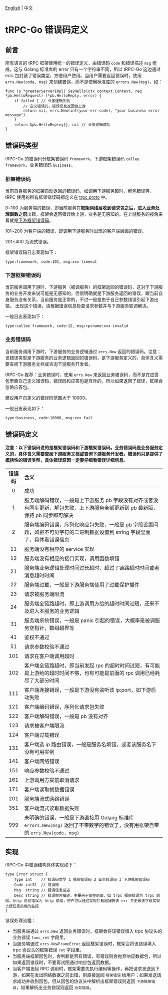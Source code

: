[English](README.md) | 中文

# tRPC-Go 错误码定义


## 前言

所有语言的 tRPC 框架使用统一的错误定义，由错误码 `code` 和错误描述 `msg` 组成，这与 Golang 标准库的 error 只有一个字符串不同，所以 tRPC-Go 这边通过 errs 包封装了错误类型，方便用户使用。当用户需要返回错误时，使用 `errs.New(code, msg)` 来创建错误，而不是使用标准库的 `errors.New(msg)`，如：

```golang
func (s *greeterServerImpl) SayHello(ctx context.Context, req *pb.HelloRequest) (*pb.HelloReply, error) {
    if failed { // 业务逻辑失败
        // 定义错误码，错误信息返回给上游
        return nil, errs.New(int(your-err-code), "your business error message")
    }
    return &pb.HelloRepley{}, nil // 业务逻辑成功
}
```

## 错误码类型

tRPC-Go 的错误码分框架错误码 `framework`，下游框架错误码 `callee framework`，业务错误码 `business`。

### 框架错误码

当前自身服务的框架自动返回的错误码，如调用下游服务超时，解包错误等，tRPC 使用的所有框架错误码都定义在 [trpc.proto](https://github.com/trpc-group/trpc/blob/main/trpc/trpc.proto) 中。

0~100 为服务端的错误，即当前服务在**框架网络层收到请求包之后，进入业务处理函数之前**出错，框架会返回错误给上游，业务是无感知的。在上游服务的视角来看就是[下游框架错误码](#下游框架错误码)。

101~200 为客户端的错误，即调用下游服务时出现的客户端层面的错误。

201~400 为流式错误。

框架错误码日志表现如下：

```golang
type:framework, code:101, msg:xxx timeout
```

### 下游框架错误码

当前服务调用下游时，下游服务（被调服务）的框架返回的错误码，这对于下游服务的业务开发来说可能是无感知的，但很明确就是下游服务返回的错误，跟当前自身服务没有关系，当前服务是正常的，不过一般是由于自己参数错误引起下游出错。
出现这个错误，请根据错误信息检查请求参数并与下游服务联调解决。

一般日志表现如下：

```golang
type:callee framework, code:12, msg:rpcname:xxx invalid
```

### 业务错误码

当前服务调用下游时，下游服务的业务逻辑通过 `errs.New` 返回的错误码。注意：该错误类型是下游服务的业务逻辑返回的错误码，是下游服务定义的，具体含义需要查阅下游服务文档或咨询下游服务开发者。

tRPC-Go 推荐：业务错误时，使用 `errs.New` 来返回业务错误码，而不是在应答包里面自己定义错误码，错误码和应答包是互斥的，所以如果返回了错误，框架会忽略应答包。

建议用户自定义的错误码范围大于 10000。

一般日志表现如下：

```golang
type:business, code:10000, msg:xxx fail
```

## 错误码定义

**注意：以下错误码说的是框架错误码和下游框架错误码。业务错误码是业务服务定义的，具体含义需要查阅下游服务文档或咨询下游服务开发者。错误码只是提供了概括性的错误类型，具体错误原因一定要仔细看错误详细信息。**

| 错误码 | 含义                                                                                                                             |
| :----: | :------------------------------------------------------------------------------------------------------------------------------- |
|   0    | 成功                                                                                                                             |
|   1    | 服务端解码错误，一般是上下游服务 pb 字段没有对齐或者没有同步更新，解包失败，上下游服务全部更新到 pb 最新版，保持 pb 同步即可解决 |
|   2    | 服务端编码错误，序列化响应包失败，一般是 pb 字段设置问题，如把不可见字符的二进制数据设置到 string 字段里面了，具体看错误信息     |
|   11   | 服务端没有相应的 service 实现                                                                                                    |
|   12   | 服务端没有相应的接口实现，调用函数填错                                                                                           |
|   21   | 服务端业务逻辑处理时间过长超时，超过了链路超时时间或者消息超时时间                                                               |
|   22   | 服务端过载，一般是下游服务端使用了过载保护插件                                                                                   |
|   23   | 请求被服务端限流                                                                                                                 |
|   24   | 服务端全链路超时，即上游调用方给的超时时间过短，还来不及进入本服务的业务逻辑                                                     |
|   31   | 服务端系统错误，一般是 panic 引起的错误，大概率是被调服务空指针，数组越界等                                                      |
|   41   | 鉴权不通过                                                                                                                       |
|   51   | 请求参数校验不通过                                                                                                               |
|  101   | 请求在客户端调用超时                                                                                                             |
|  102   | 客户端全链路超时，即当前发起 rpc 的超时时间过短，有可能是上游给的超时时间不够，也有可能是前面的 rpc 调用已经耗尽了大部分时间     |
|  111   | 客户端连接错误，一般是下游没有监听该 ip:port，如下游启动失败                                                                     |
|  121   | 客户端编码错误，序列化请求包失败                                                                                                 |
|  122   | 客户端解码错误，一般是 pb 没有对齐                                                                                               |
|  123   | 请求被客户端限流                                                                                                                 |
|  124   | 客户端过载错误                                                                                                                   |
|  131   | 客户端选 ip 路由错误，一般是服务名填错，或者该服务名下没有可用实例                                                               |
|  141   | 客户端网络错误                                                                                                                   |
|  151   | 响应参数校验不通过                                                                                                               |
|  161   | 上游调用方提前取消请求                                                                                                           |
|  171   | 客户端读取帧数据错误                                                                                                             |
|  201   | 服务端流式网络错误                                                                                                               |
|  351   | 客户端流式读取数据失败                                                                                                           |
|  999   | 未明确的错误，一般是下游直接用 Golang 标准库 `errors.New(msg)` 返回了不带数字的错误了，没有用框架自带的 `errs.New(code, msg)`    |

## 实现

tRPC-Go 中错误结构具体实现如下：

```golang
type Error struct {
    Type int    // 错误码类型 1 框架错误码 2 业务错误码 3 下游框架错误码
    Code int32  // 错误码
    Msg  string // 错误信息描述
    Desc string // 错误额外描述，主要用于监控前缀，如 trpc 框架错误为 trpc 前缀，http 协议错误为 http 前缀，用户可以通过实现拦截器捕获该 err 并更改该字段实现上报任意前缀的监控
}
```

错误处理流程：

- 当服务端通过 `errs.New` 返回业务错误时，框架会将该错误填入 trpc 协议头的业务错误 `func_ret` 字段里。
- 当服务端通过 `errs.NewFrameError` 返回框架错误时，框架会将该错误填入 trpc 协议头的框架错误 `ret` 字段里。
- 当服务端框架回包时，会判断是否有错误，有错误则会抛弃响应数据包，所以如果返回错误时，不要再试图通过响应包返回数据。
- 当客户端发起 RPC 调用时，框架需要先执行编码等操作，再把请求发送到下游，如果在发出网络数据之前出错，则直接返回 `框架错误` 给用户；如果发送请求成功并收到回包，但从回包的协议头中解析出框架错误则返回 `下游框架错误`，如果解析出业务错误则返回 `业务错误`。
